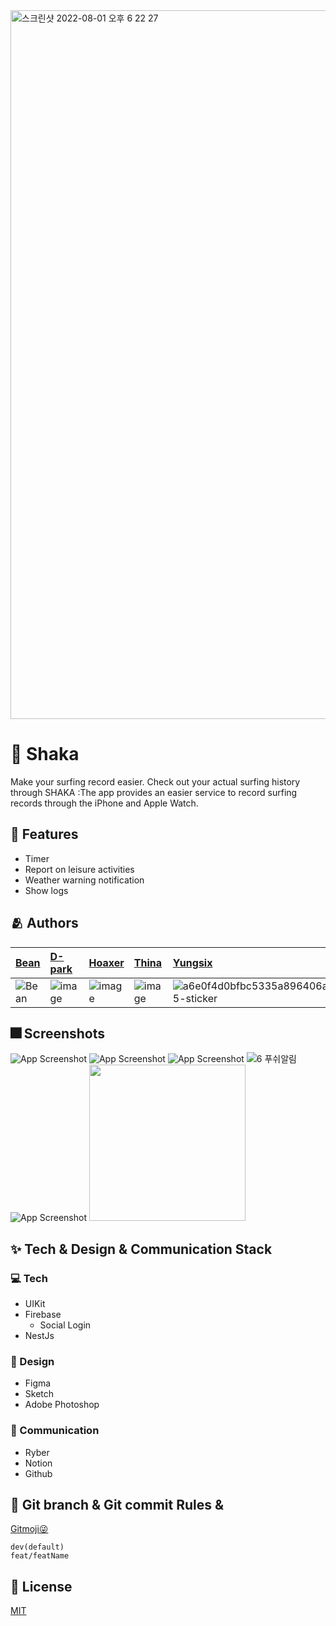 <img width="1134" alt="스크린샷 2022-08-01 오후 6 22 27" src="https://user-images.githubusercontent.com/77766769/182117183-ef3c87bc-d747-451b-8fc3-67e4a253a0f4.png">


# :iphone: Shaka

Make your surfing record easier. Check out your actual surfing history through SHAKA
:The app provides an easier service to record surfing records through the iPhone and Apple Watch.


## :pushpin: Features

- Timer
- Report on leisure activities
- Weather warning notification
- Show logs


## :people_hugging: Authors

[Bean](https://github.com/Park-Wonbin) | [D-park](https://github.com/Junghoon-P) |   [Hoaxer](https://github.com/GREATHOAXER) |  [Thina](https://github.com/yoo86) | [Yungsix](https://www.github.com/YunSeok-Choi) |
:---|:---|:---|:---|:---
![Bean](https://user-images.githubusercontent.com/66102708/181802779-a64993c5-eee3-4f4e-bf69-b87d0dcf28ba.png) | ![image](https://user-images.githubusercontent.com/66102708/182011539-2cff4811-35c6-42a8-bc00-bc3d177d70d8.png) | ![image](https://user-images.githubusercontent.com/66102708/182011561-c008de60-4b03-4c9f-9d10-e065ce59891f.png) | ![image](https://user-images.githubusercontent.com/66102708/182011589-b3cf6c60-6885-4c4b-95a1-14662968398c.png) | ![a6e0f4d0bfbc5335a896406a1dbe1305-sticker](https://user-images.githubusercontent.com/66102708/181803139-067869e2-8b5b-4b1e-a70e-eda62a6576b1.png)



## :fireworks: Screenshots

![App Screenshot](https://user-images.githubusercontent.com/77766769/182102934-96afe591-954d-40f3-bfdf-65f1ff836713.gif)
![App Screenshot](https://user-images.githubusercontent.com/77766769/182102910-a66e0ee1-67ec-44d8-96c5-0b4eed3625fa.gif)
![App Screenshot](https://user-images.githubusercontent.com/77766769/182102917-da6e41ef-c6d3-4a14-9f53-b479b8f5ba86.gif)
![6  푸쉬알림](https://user-images.githubusercontent.com/77766769/182117961-917b0b20-85e7-4249-8397-a804c6e8319d.gif)
![App Screenshot](https://user-images.githubusercontent.com/77766769/182102914-4cd3d955-ce2e-4bf5-a11f-0a08afbddf0f.gif)
<img src="https://user-images.githubusercontent.com/77766769/182116389-4bdcf09b-a6d4-4259-87f9-6ffaeb37cd46.gif" width="250">

## :sparkles: Tech & Design & Communication   Stack

### 💻 Tech
- UIKit  
- Firebase
  - Social Login
- NestJs

### 🎨 Design
- Figma
- Sketch
- Adobe Photoshop

### 💬 Communication
- Ryber
- Notion
- Github 


## 🔀 Git branch & Git commit Rules &
[Gitmoji😜](https://gitmoji.dev/)
```
dev(default)
feat/featName
```

## 🔐 License
[MIT](https://choosealicense.com/licenses/mit/)
